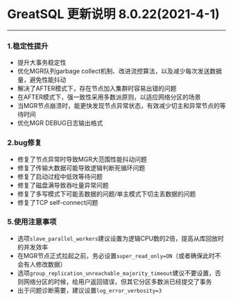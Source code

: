 # GreatSQL 更新说明 8.0.22(2021-4-1)
---

### 1.稳定性提升
- 提升大事务稳定性
- 优化MGR队列garbage collect机制、改进流控算法，以及减少每次发送数据量，避免性能抖动
- 解决了AFTER模式下，存在节点加入集群时容易出错的问题
- 在AFTER模式下，强一致性采用多数派原则，以适应网络分区的场景
- 当MGR节点崩溃时，能更快发现节点异常状态，有效减少切主和异常节点的等待时间
- 优化MGR DEBUG日志输出格式

### 2.bug修复
- 修复了节点异常时导致MGR大范围性能抖动问题
- 修复了传输大数据可能导致逻辑判断死循环问题
- 修复了启动过程中低效等待问题
- 修复了磁盘满导致吞吐量异常问题
- 修复了多写模式下可能丢数据的问题/单主模式下切主丢数据的问题
- 修复了TCP self-connect问题

### 5.使用注意事项
- 选项```slave_parallel_workers```建议设置为逻辑CPU数的2倍，提高从库回放时的并发效率
- 在MGR节点正式拉起之前，务必设置```super_read_only=ON```（或者确保此时不会有人修改数据）
- 选项```group_replication_unreachable_majority_timeout```建议不要设置，否则网络分区的时候，给用户返回错误，但其它分区多数派已经提交了事务
- 出于问题诊断需要，建议设置```log_error_verbosity=3```
